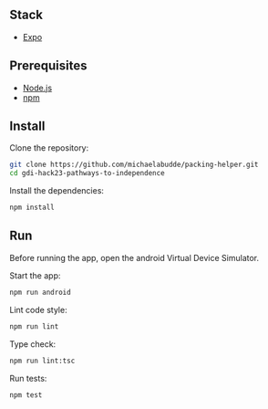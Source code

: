 ## Stack

- [Expo](https://expo.dev/)

## Prerequisites

- [Node.js](https://nodejs.org/)
- [npm](https://docs.npmjs.com/downloading-and-installing-node-js-and-npm)

## Install

Clone the repository:

```sh
git clone https://github.com/michaelabudde/packing-helper.git
cd gdi-hack23-pathways-to-independence
```

Install the dependencies:

```sh
npm install
```

## Run

Before running the app, open the android Virtual Device Simulator.

Start the app:

```sh
npm run android
```

Lint code style:

```sh
npm run lint
```

Type check:

```sh
npm run lint:tsc
```

Run tests:

```sh
npm test
```
